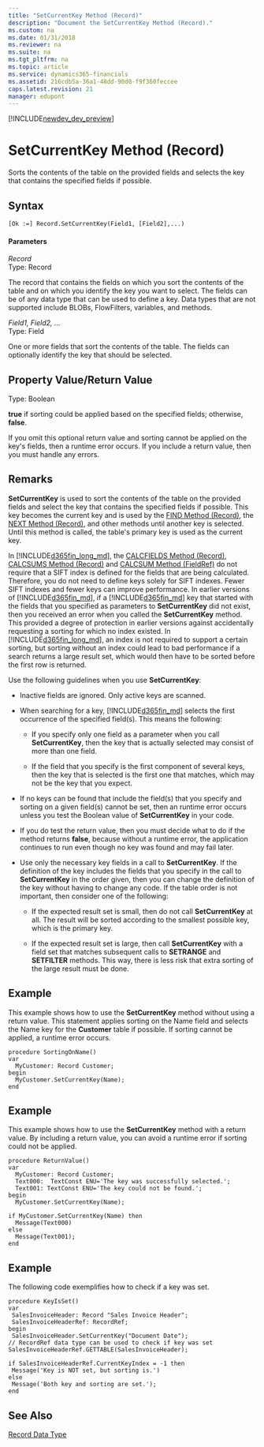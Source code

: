 ```yaml
---
title: "SetCurrentKey Method (Record)"
description: "Document the SetCurrentKey Method (Record)."
ms.custom: na
ms.date: 01/31/2018
ms.reviewer: na
ms.suite: na
ms.tgt_pltfrm: na
ms.topic: article
ms.service: dynamics365-financials
ms.assetid: 216cdb5a-36a1-48dd-90d0-f9f360feccee
caps.latest.revision: 21
manager: edupont
---
```


[!INCLUDE[newdev_dev_preview](../includes/newdev_dev_preview.md)]

<!--
Additional changes were made based on the following information provided in the deliverable's description: 

"What has changed:
Before NAV2016 SetCurrentKey method was setting a Key on a record and applied sorting on the key fields. When setting the key and sorting was successful this method returned TRUE. Otherwise it was false.

In NAV2016 this method got extended. In the case when key could not be set (might not exist or be disabled), sorting on the given fields is still applied. SetCurrentKey will then return TRUE, if the key was not set, but sorting was applied."
-->
# SetCurrentKey Method (Record)
Sorts the contents of the table on the provided fields and selects the key that contains the specified fields if possible. 
  
## Syntax  
  
```   
[Ok :=] Record.SetCurrentKey(Field1, [Field2],...)  
```  
  
#### Parameters  
*Record*  
Type: Record  
  
The record that contains the fields on which you sort the contents of the table and on which you identify the key you want to select. The fields can be of any data type that can be used to define a key. Data types that are not supported include BLOBs, FlowFilters, variables, and methods.  
  
*Field1, Field2, …*  
Type: Field  
  
One or more fields that sort the contents of the table. The fields can optionally identify the key that should be selected.
  
## Property Value/Return Value  
Type: Boolean  
  
**true** if sorting could be applied based on the specified fields; otherwise, **false**.  

If you omit this optional return value and sorting cannot be applied on the key's fields, then a runtime error occurs. If you include a return value, then you must handle any errors.  
  
## Remarks  
**SetCurrentKey** is used to sort the contents of the table on the provided fields and select the key that contains the specified fields if possible. This key becomes the current key and is used by the [FIND Method \(Record\)](devenv-FIND-Method-Record.md), the [NEXT Method \(Record\)](devenv-NEXT-Method-Record.md), and other methods until another key is selected. Until this method is called, the table's primary key is used as the current key.  
  
In [!INCLUDE[d365fin_long_md](../includes/d365fin_long_md.md)], the [CALCFIELDS Method \(Record\)](devenv-CALCFIELDS-Method-Record.md), [CALCSUMS Method \(Record\)](devenv-CALCSUMS-Method-Record.md) and [CALCSUM Method \(FieldRef\)](devenv-CALCSUM-Method-FieldRef.md) do not require that a SIFT index is defined for the fields that are being calculated. Therefore, you do not need to define keys solely for SIFT indexes. Fewer SIFT indexes and fewer keys can improve performance. In earlier versions of [!INCLUDE[d365fin_md](../includes/d365fin_md.md)], if a [!INCLUDE[d365fin_md](../includes/d365fin_md.md)] key that started with the fields that you specified as parameters to **SetCurrentKey** did not exist, then you received an error when you called the **SetCurrentKey** method. This provided a degree of protection in earlier versions against accidentally requesting a sorting for which no index existed. In [!INCLUDE[d365fin_long_md](../includes/d365fin_long_md.md)], an index is not required to support a certain sorting, but sorting without an index could lead to bad performance if a search returns a large result set, which would then have to be sorted before the first row is returned.  
  
Use the following guidelines when you use **SetCurrentKey**:  
  
-   Inactive fields are ignored. Only active keys are scanned.  
  
-   When searching for a key, [!INCLUDE[d365fin_md](../includes/d365fin_md.md)] selects the first occurrence of the specified field\(s\). This means the following:  
  
    -   If you specify only one field as a parameter when you call **SetCurrentKey**, then the key that is actually selected may consist of more than one field.  
  
    -   If the field that you specify is the first component of several keys, then the key that is selected is the first one that matches, which may not be the key that you expect.  
  
-   If no keys can be found that include the field\(s\) that you specify and sorting on a given field\(s\) cannot be set, then an runtime error occurs unless you test the Boolean value of **SetCurrentKey** in your code.  
  
-   If you do test the return value, then you must decide what to do if the method returns **false**, because without a runtime error, the application continues to run even though no key was found and may fail later.  
  
-   Use only the necessary key fields in a call to **SetCurrentKey**. If the definition of the key includes the fields that you specify in the call to **SetCurrentKey** in the order given, then you can change the definition of the key without having to change any code. If the table order is not important, then consider one of the following:  
  
    -   If the expected result set is small, then do not call **SetCurrentKey** at all. The result will be sorted according to the smallest possible key, which is the primary key.  
  
    -   If the expected result set is large, then call **SetCurrentKey** with a field set that matches subsequent calls to **SETRANGE** and **SETFILTER** methods. This way, there is less risk that extra sorting of the large result must be done.  
  
## Example  
This example shows how to use the **SetCurrentKey** method without using a return value. This statement applies sorting on the Name field and selects the Name key for the **Customer** table if possible. If sorting cannot be applied, a runtime error occurs.
  
```  
procedure SortingOnName()
var 
  MyCustomer: Record Customer;
begin
  MyCustomer.SetCurrentKey(Name);  
end
```  
 

## Example  
This example shows how to use the **SetCurrentKey** method with a return value. By including a return value, you can avoid a runtime error if sorting could not be applied.
 
```  
procedure ReturnValue()
var 
  MyCustomer: Record Customer;
  Text000:  TextConst ENU='The key was successfully selected.';
  Text001: TextConst ENU='The key could not be found.';
begin
  MyCustomer.SetCurrentKey(Name);

if MyCustomer.SetCurrentKey(Name) then  
  Message(Text000)  
else  
  Message(Text001);
end  
```  


## Example
The following code exemplifies how to check if a key was set.

 ```
procedure KeyIsSet()
var 
  SalesInvoiceHeader: Record "Sales Invoice Header";
  SalesInvoiceHeaderRef: RecordRef;
begin
  SalesInvoiceHeader.SetCurrentKey("Document Date"); 
// RecordRef data type can be used to check if key was set
SalesInvoiceHeaderRef.GETTABLE(SalesInvoiceHeader); 

if SalesInvoiceHeaderRef.CurrentKeyIndex = -1 then
  Message('Key is NOT set, but sorting is.')
else
  Message('Both key and sorting are set.'); 
end
 ```
  
## See Also  
 [Record Data Type](../datatypes/devenv-Record-Data-Type.md)